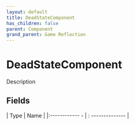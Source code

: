```yaml
---
layout: default
title: DeadStateComponent
has_children: false
parent: Component
grand_parent: Game Reflection
---
```

# DeadStateComponent
Description 

## Fields
| Type | Name |
|:------------ - | : -------------- |
